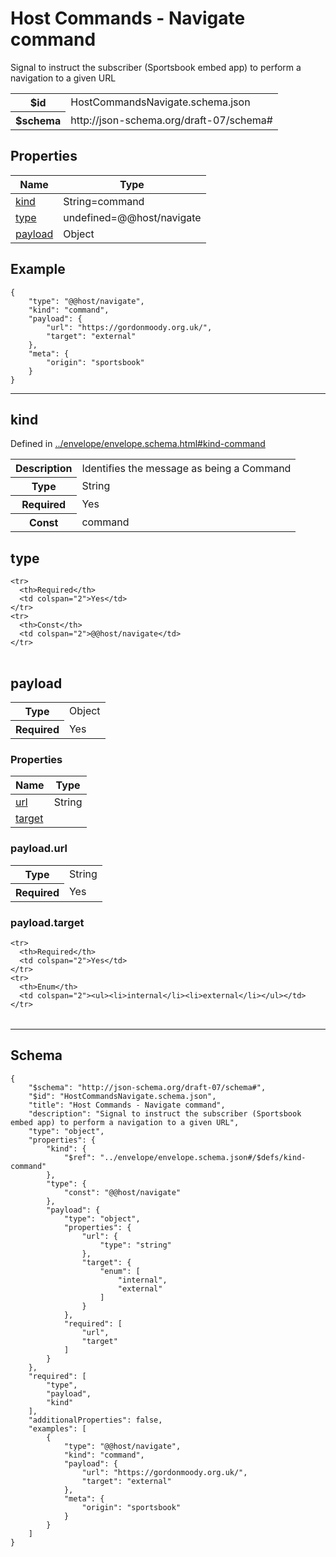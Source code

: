 

# Host Commands - Navigate command

<p>Signal to instruct the subscriber (Sportsbook embed app) to perform a navigation to a given URL</p>

<table>
<tbody>
<tr><th>$id</th><td>HostCommandsNavigate.schema.json</td></tr>
<tr><th>$schema</th><td>http://json-schema.org/draft-07/schema#</td></tr>
</tbody>
</table>

## Properties

<table class="jssd-properties-table"><thead><tr><th colspan="2">Name</th><th>Type</th></tr></thead><tbody><tr><td colspan="2"><a href="#kind">kind</a></td><td>String=command</td></tr><tr><td colspan="2"><a href="#type">type</a></td><td>undefined=@@host/navigate</td></tr><tr><td colspan="2"><a href="#payload">payload</a></td><td>Object</td></tr></tbody></table>


## Example



```
{
    "type": "@@host/navigate",
    "kind": "command",
    "payload": {
        "url": "https://gordonmoody.org.uk/",
        "target": "external"
    },
    "meta": {
        "origin": "sportsbook"
    }
}
```



<hr />


## kind

  <p>Defined in <a href="../envelope/envelope.schema.html#kind-command">../envelope/envelope.schema.html#kind-command</a></p>

<table class="jssd-property-table">
  <tbody>
    <tr>
      <th>Description</th>
      <td colspan="2">Identifies the message as being a Command</td>
    </tr>
    <tr><th>Type</th><td colspan="2">String</td></tr>
    <tr>
      <th>Required</th>
      <td colspan="2">Yes</td>
    </tr>
    <tr>
      <th>Const</th>
      <td colspan="2">command</td>
    </tr>
  </tbody>
</table>




## type


<table class="jssd-property-table">
  <tbody>
    
    <tr>
      <th>Required</th>
      <td colspan="2">Yes</td>
    </tr>
    <tr>
      <th>Const</th>
      <td colspan="2">@@host/navigate</td>
    </tr>
  </tbody>
</table>




## payload


<table class="jssd-property-table">
  <tbody>
    <tr><th>Type</th><td colspan="2">Object</td></tr>
    <tr>
      <th>Required</th>
      <td colspan="2">Yes</td>
    </tr>
    
  </tbody>
</table>

### Properties
  <table class="jssd-properties-table"><thead><tr><th colspan="2">Name</th><th>Type</th></tr></thead><tbody><tr><td colspan="2"><a href="#payloadurl">url</a></td><td>String</td></tr><tr><td colspan="2"><a href="#payloadtarget">target</a></td><td></td></tr></tbody></table>


### payload.url


<table class="jssd-property-table">
  <tbody>
    <tr><th>Type</th><td colspan="2">String</td></tr>
    <tr>
      <th>Required</th>
      <td colspan="2">Yes</td>
    </tr>
    
  </tbody>
</table>




### payload.target


<table class="jssd-property-table">
  <tbody>
    
    <tr>
      <th>Required</th>
      <td colspan="2">Yes</td>
    </tr>
    <tr>
      <th>Enum</th>
      <td colspan="2"><ul><li>internal</li><li>external</li></ul></td>
    </tr>
  </tbody>
</table>










<hr />

## Schema
```
{
    "$schema": "http://json-schema.org/draft-07/schema#",
    "$id": "HostCommandsNavigate.schema.json",
    "title": "Host Commands - Navigate command",
    "description": "Signal to instruct the subscriber (Sportsbook embed app) to perform a navigation to a given URL",
    "type": "object",
    "properties": {
        "kind": {
            "$ref": "../envelope/envelope.schema.json#/$defs/kind-command"
        },
        "type": {
            "const": "@@host/navigate"
        },
        "payload": {
            "type": "object",
            "properties": {
                "url": {
                    "type": "string"
                },
                "target": {
                    "enum": [
                        "internal",
                        "external"
                    ]
                }
            },
            "required": [
                "url",
                "target"
            ]
        }
    },
    "required": [
        "type",
        "payload",
        "kind"
    ],
    "additionalProperties": false,
    "examples": [
        {
            "type": "@@host/navigate",
            "kind": "command",
            "payload": {
                "url": "https://gordonmoody.org.uk/",
                "target": "external"
            },
            "meta": {
                "origin": "sportsbook"
            }
        }
    ]
}
```


